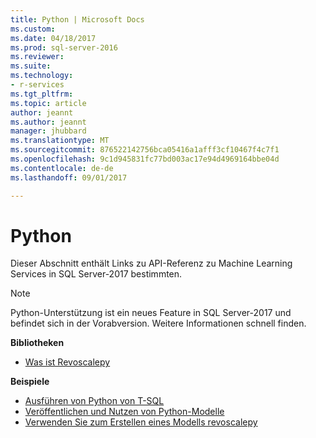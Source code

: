 ```yaml
---
title: Python | Microsoft Docs
ms.custom: 
ms.date: 04/18/2017
ms.prod: sql-server-2016
ms.reviewer: 
ms.suite: 
ms.technology:
- r-services
ms.tgt_pltfrm: 
ms.topic: article
author: jeannt
ms.author: jeannt
manager: jhubbard
ms.translationtype: MT
ms.sourcegitcommit: 876522142756bca05416a1afff3cf10467f4c7f1
ms.openlocfilehash: 9c1d945831fc77bd003ac17e94d4969164bbe04d
ms.contentlocale: de-de
ms.lasthandoff: 09/01/2017

---
```

# <a name="python"></a>Python

Dieser Abschnitt enthält Links zu API-Referenz zu Machine Learning Services in SQL Server-2017 bestimmten.

> [!NOTE]
> Python-Unterstützung ist ein neues Feature in SQL Server-2017 und befindet sich in der Vorabversion. Weitere Informationen schnell finden.

**Bibliotheken**

+ [Was ist Revoscalepy](what-is-revoscalepy.md)

**Beispiele**

+ [Ausführen von Python von T-SQL](../tutorials/run-python-using-t-sql.md)
+ [Veröffentlichen und Nutzen von Python-Modelle](publish-consume-python-code.md)
+ [Verwenden Sie zum Erstellen eines Modells revoscalepy](../tutorials/use-python-revoscalepy-to-create-model.md)




